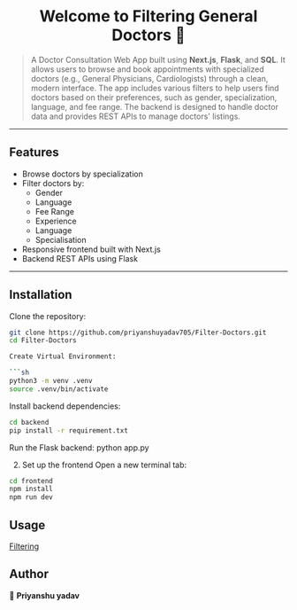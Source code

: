 <h1 align="center">Welcome to Filtering General Doctors 👋</h1>

> A Doctor Consultation Web App built using **Next.js**, **Flask**, and **SQL**. It allows users to browse and book appointments with specialized doctors (e.g., General Physicians, Cardiologists) through a clean, modern interface. The app includes various filters to help users find doctors based on their preferences, such as gender, specialization, language, and fee range. The backend is designed to handle doctor data and provides REST APIs to manage doctors' listings.

---

## Features

- Browse doctors by specialization
- Filter doctors by:
  - Gender
  - Language
  - Fee Range
  - Experience
  - Language
  - Specialisation
- Responsive frontend built with Next.js
- Backend REST APIs using Flask

---

## Installation

Clone the repository:

```bash
git clone https://github.com/priyanshuyadav705/Filter-Doctors.git
cd Filter-Doctors

Create Virtual Environment:

```sh
python3 -m venv .venv
source .venv/bin/activate
```
Install backend dependencies:

```sh
cd backend
pip install -r requirement.txt
```
Run the Flask backend:
python app.py

2. Set up the frontend
Open a new terminal tab:

```sh
cd frontend
npm install
npm run dev
```

## Usage


[Filtering](http://localhost:3000/specialties/general-physician-internal-medicine
)


## Author

👤 **Priyanshu yadav**
